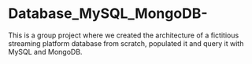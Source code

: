 # Database_MySQL_MongoDB-
This is a group project where we created the architecture of a fictitious streaming platform database from scratch, populated it and query it with MySQL and MongoDB.  
